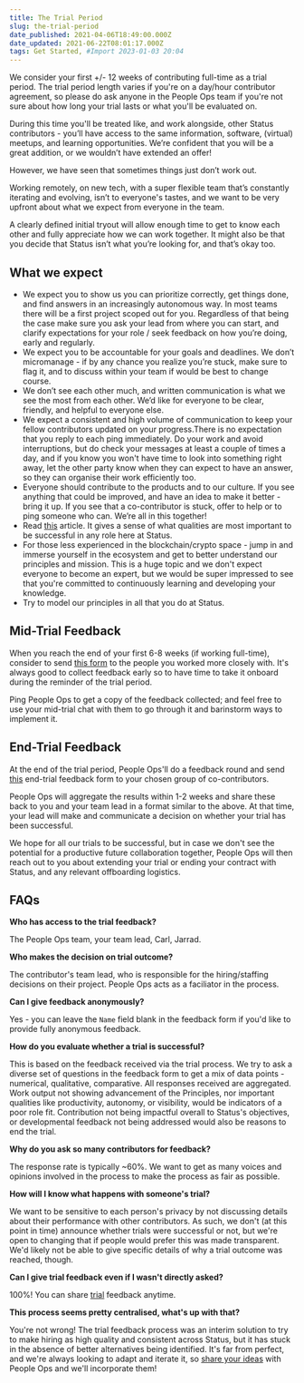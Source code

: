 ```yaml
---
title: The Trial Period
slug: the-trial-period
date_published: 2021-04-06T18:49:00.000Z
date_updated: 2021-06-22T08:01:17.000Z
tags: Get Started, #Import 2023-01-03 20:04
---
```


We consider your first +/- 12 weeks of contributing full-time as a trial period. The trial period length varies if you're on a day/hour contributor agreement, so please do ask anyone in the People Ops team if you're not sure about how long your trial lasts or what you'll be evaluated on.

During this time you'll be treated like, and work alongside, other Status contributors - you’ll have access to the same information, software, (virtual) meetups, and learning opportunities. We’re confident that you will be a great addition, or we wouldn’t have extended an offer!

However, we have seen that sometimes things just don’t work out.

Working remotely, on new tech, with a super flexible team that’s constantly iterating and evolving, isn’t to everyone's tastes, and we want to be very upfront about what we expect from everyone in the team.

A clearly defined initial tryout will allow enough time to get to know each other and fully appreciate how we can work together. It might also be that you decide that Status isn’t what you’re looking for, and that’s okay too.

## What we expect

- We expect you to show us you can prioritize correctly, get things done, and find answers in an increasingly autonomous way. In most teams there will be a first project scoped out for you. Regardless of that being the case make sure you ask your lead from where you can start, and clarify expectations for your role / seek feedback on how you’re doing, early and regularly.
- We expect you to be accountable for your goals and deadlines. We don’t micromanage - if by any chance you realize you’re stuck, make sure to flag it, and to discuss within your team if would be best to change course.
- We don’t see each other much, and written communication is what we see the most from each other. We’d like for everyone to be clear, friendly, and helpful to everyone else.
- We expect a consistent and high volume of communication to keep your fellow contributors updated on your progress.There is no expectation that you reply to each ping immediately. Do your work and avoid interruptions, but do check your messages at least a couple of times a day, and if you know you won't have time to look into something right away, let the other party know when they can expect to have an answer, so they can organise their work efficiently too.
- Everyone should contribute to the products and to our culture. If you see anything that could be improved, and have an idea to make it better - bring it up. If you see that a co-contributor is stuck, offer to help or to ping someone who can. We’re all in this together!
- Read [this](https://medium.com/remote-work/12-qualities-to-look-for-when-hiring-remote-workers-68243ff351b0) article. It gives a sense of what qualities are most important to be successful in any role here at Status.
- For those less experienced in the blockchain/crypto space - jump in and immerse yourself in the ecosystem and get to better understand our principles and mission. This is a huge topic and we don't expect everyone to become an expert, but we would be super impressed to see that you're committed to continuously learning and developing your knowledge.
- Try to model our principles in all that you do at Status.

## Mid-Trial Feedback

When you reach the end of your first 6-8 weeks (if working full-time), consider to send [this form](https://forms.gle/pvJA1ppVyRuEDi2MA) to the people you worked more closely with. It's always good to collect feedback early so to have time to take it onboard during the reminder of the trial period.

Ping People Ops to get a copy of the feedback collected; and feel free to use your mid-trial chat with them to go through it and barinstorm ways to implement it.

## End-Trial Feedback

At the end of the trial period, People Ops'll do a feedback round and send [this](https://goo.gl/forms/clmw6Klm08OhWgX33) end-trial feedback form to your chosen group of co-contributors.

People Ops will aggregate the results within 1-2 weeks and share these back to you and your team lead in a format similar to the above. At that time, your lead will make and communicate a decision on whether your trial has been successful.

We hope for all our trials to be successful, but in case we don't see the potential for a productive future collaboration together, People Ops will then reach out to you about extending your trial or ending your contract with Status, and any relevant offboarding logistics.

## FAQs

**Who has access to the trial feedback?**

The People Ops team, your team lead, Carl, Jarrad.

**Who makes the decision on trial outcome?**

The contributor's team lead, who is responsible for the hiring/staffing decisions on their project. People Ops acts as a faciliator in the process.

**Can I give feedback anonymously?**

Yes - you can leave the `Name` field blank in the feedback form if you'd like to provide fully anonymous feedback.

**How do you evaluate whether a trial is successful?**

This is based on the feedback received via the trial process. We try to ask a diverse set of questions in the feedback form to get a mix of data points - numerical, qualitative, comparative. All responses received are aggregated. Work output not showing advancement of the Principles, nor important qualities like productivity, autonomy, or visibility, would be indicators of a poor role fit. Contribution not being impactful overall to Status's objectives, or developmental feedback not being addressed would also be reasons to end the trial.

**Why do you ask so many contributors for feedback?**

The response rate is typically ~60%. We want to get as many voices and opinions involved in the process to make the process as fair as possible.

**How will I know what happens with someone's trial?**

We want to be sensitive to each person's privacy by not discussing details about their performance with other contributors. As such, we don't (at this point in time) announce whether trials were successful or not, but we're open to changing that if people would prefer this was made transparent. We'd likely not be able to give specific details of why a trial outcome was reached, though.

**Can I give trial feedback even if I wasn't directly asked?**

100%! You can share [trial](https://docs.google.com/forms/d/e/1FAIpQLSf9_P-F36U3ftuhcKkoXZa3yAi9bSRwG9E7pB-O0fHIVN7x6A/viewform) feedback anytime.

**This process seems pretty centralised, what's up with that?**

You're not wrong! The trial feedback process was an interim solution to try to make hiring as high quality and consistent across Status, but it has stuck in the absence of better alternatives being identified. It's far from perfect, and we're always looking to adapt and iterate it, so [share your ideas](https://discuss.status.im/t/trial-periods-what-next/795) with People Ops and we'll incorporate them!

